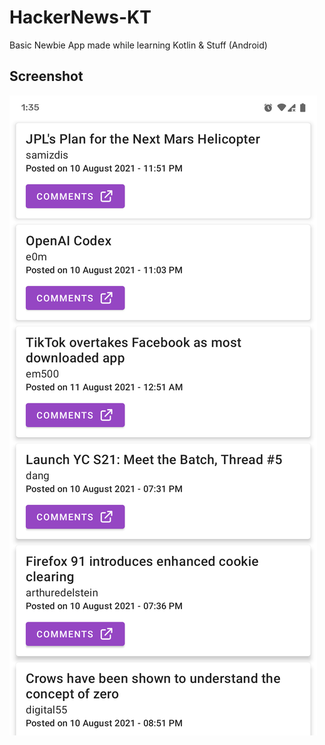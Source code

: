 # HackerNews-KT

Basic Newbie App made while learning Kotlin & Stuff (Android)

## Screenshot

![screenshot](./images/screenshot.png)
